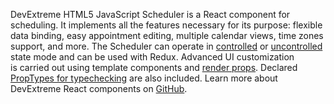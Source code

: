 DevExtreme HTML5 JavaScript Scheduler is&nbsp;a&nbsp;React component for scheduling. It&nbsp;implements all the features necessary for its purpose: flexible data binding, easy appointment editing, multiple calendar views, time zones support, and more. The Scheduler can operate&nbsp;in [controlled](https://reactjs.org/docs/forms.html#controlled-components) or&nbsp;[uncontrolled](https://reactjs.org/docs/uncontrolled-components.html) state mode and can be&nbsp;used with Redux. Advanced UI&nbsp;customization is&nbsp;carried out using template components and [render props](https://reactjs.org/docs/render-props.html). Declared [PropTypes for typechecking](https://reactjs.org/docs/typechecking-with-proptypes.html) are also included. Learn more about DevExtreme React components&nbsp;on [GitHub](https://github.com/DevExpress/devextreme-react#readme).